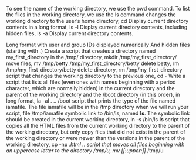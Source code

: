 To see the name of the working directory, we use the pwd command.
To list the files in the working directory, we use the ls command
changes the working directory to the user’s home directory, cd
Display current directory contents in a long format, ls -l
Display current directory contents, including hidden files, ls -a
Display current directory contents.

Long format
with user and group IDs displayed numerically
And hidden files (starting with .)
Create a script that creates a directory named my_first_directory in the /tmp/ directory, mkdir /tmp/my_first_directory/
move files, mv /tmp/betty /tmp/my_first_directory/betty
delete betty, rm /tmp/my_first_directory/betty
delete directory, rm /tmp/my_first_directory
script that changes the working directory to the previous one, cd -
Write a script that lists all files (even ones with names beginning with a period character, which are normally hidden) in the current directory and the parent of the working directory and the /boot directory (in this order), in long format, la -al . .. /boot
script that prints the type of the file named iamafile. The file iamafile will be in the /tmp directory when we will run your script, file /tmp/iamafile
symbolic link to /bin/ls, named __ls__. The symbolic link should be created in the current working directory, ln -s /bin/ls __ls__
script that copies all the HTML files from the current working directory to the parent of the working directory, but only copy files that did not exist in the parent of the working directory or were newer than the versions in the parent of the working directory, cp -nu *.html ..
script that moves all files beginning with an uppercase letter to the directory /tmp/u, mv [[:upper:]]* /tmp/u
